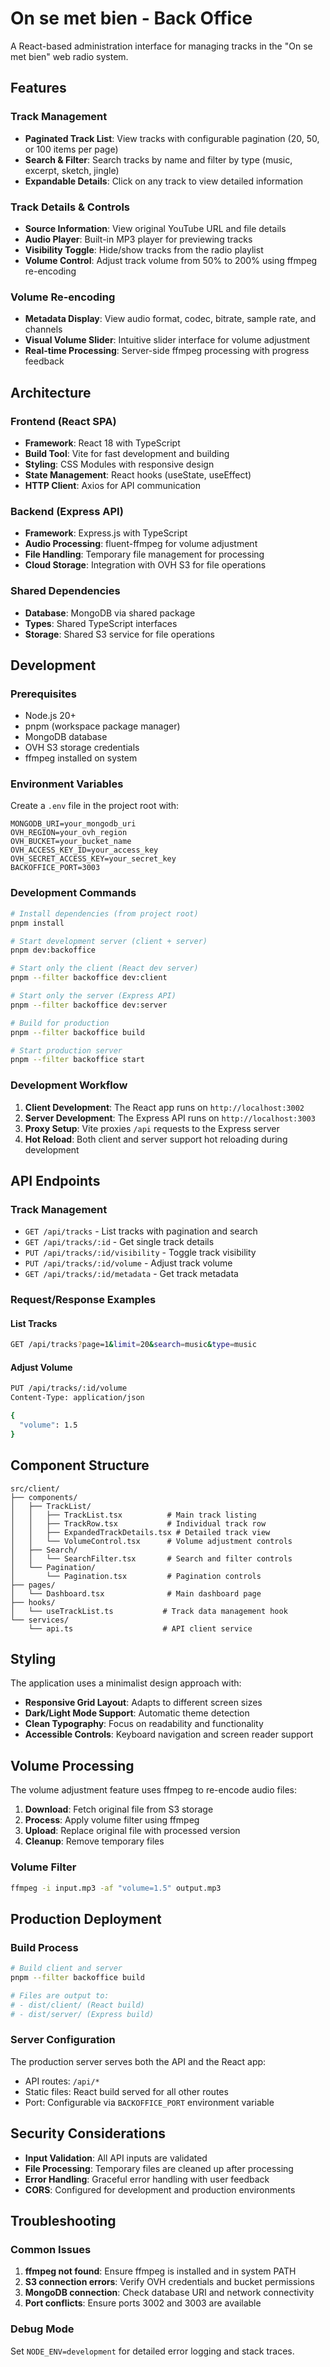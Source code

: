# On se met bien - Back Office

A React-based administration interface for managing tracks in the "On se met bien" web radio system.

## Features

### Track Management

- **Paginated Track List**: View tracks with configurable pagination (20, 50, or 100 items per page)
- **Search & Filter**: Search tracks by name and filter by type (music, excerpt, sketch, jingle)
- **Expandable Details**: Click on any track to view detailed information

### Track Details & Controls

- **Source Information**: View original YouTube URL and file details
- **Audio Player**: Built-in MP3 player for previewing tracks
- **Visibility Toggle**: Hide/show tracks from the radio playlist
- **Volume Control**: Adjust track volume from 50% to 200% using ffmpeg re-encoding

### Volume Re-encoding

- **Metadata Display**: View audio format, codec, bitrate, sample rate, and channels
- **Visual Volume Slider**: Intuitive slider interface for volume adjustment
- **Real-time Processing**: Server-side ffmpeg processing with progress feedback

## Architecture

### Frontend (React SPA)

- **Framework**: React 18 with TypeScript
- **Build Tool**: Vite for fast development and building
- **Styling**: CSS Modules with responsive design
- **State Management**: React hooks (useState, useEffect)
- **HTTP Client**: Axios for API communication

### Backend (Express API)

- **Framework**: Express.js with TypeScript
- **Audio Processing**: fluent-ffmpeg for volume adjustment
- **File Handling**: Temporary file management for processing
- **Cloud Storage**: Integration with OVH S3 for file operations

### Shared Dependencies

- **Database**: MongoDB via shared package
- **Types**: Shared TypeScript interfaces
- **Storage**: Shared S3 service for file operations

## Development

### Prerequisites

- Node.js 20+
- pnpm (workspace package manager)
- MongoDB database
- OVH S3 storage credentials
- ffmpeg installed on system

### Environment Variables

Create a `.env` file in the project root with:

```env
MONGODB_URI=your_mongodb_uri
OVH_REGION=your_ovh_region
OVH_BUCKET=your_bucket_name
OVH_ACCESS_KEY_ID=your_access_key
OVH_SECRET_ACCESS_KEY=your_secret_key
BACKOFFICE_PORT=3003
```

### Development Commands

```bash
# Install dependencies (from project root)
pnpm install

# Start development server (client + server)
pnpm dev:backoffice

# Start only the client (React dev server)
pnpm --filter backoffice dev:client

# Start only the server (Express API)
pnpm --filter backoffice dev:server

# Build for production
pnpm --filter backoffice build

# Start production server
pnpm --filter backoffice start
```

### Development Workflow

1. **Client Development**: The React app runs on `http://localhost:3002`
2. **Server Development**: The Express API runs on `http://localhost:3003`
3. **Proxy Setup**: Vite proxies `/api` requests to the Express server
4. **Hot Reload**: Both client and server support hot reloading during development

## API Endpoints

### Track Management

- `GET /api/tracks` - List tracks with pagination and search
- `GET /api/tracks/:id` - Get single track details
- `PUT /api/tracks/:id/visibility` - Toggle track visibility
- `PUT /api/tracks/:id/volume` - Adjust track volume
- `GET /api/tracks/:id/metadata` - Get track metadata

### Request/Response Examples

#### List Tracks

```bash
GET /api/tracks?page=1&limit=20&search=music&type=music
```

#### Adjust Volume

```bash
PUT /api/tracks/:id/volume
Content-Type: application/json

{
  "volume": 1.5
}
```

## Component Structure

```
src/client/
├── components/
│   ├── TrackList/
│   │   ├── TrackList.tsx          # Main track listing
│   │   ├── TrackRow.tsx           # Individual track row
│   │   ├── ExpandedTrackDetails.tsx # Detailed track view
│   │   └── VolumeControl.tsx      # Volume adjustment controls
│   ├── Search/
│   │   └── SearchFilter.tsx       # Search and filter controls
│   └── Pagination/
│       └── Pagination.tsx         # Pagination controls
├── pages/
│   └── Dashboard.tsx              # Main dashboard page
├── hooks/
│   └── useTrackList.ts           # Track data management hook
└── services/
    └── api.ts                    # API client service
```

## Styling

The application uses a minimalist design approach with:

- **Responsive Grid Layout**: Adapts to different screen sizes
- **Dark/Light Mode Support**: Automatic theme detection
- **Clean Typography**: Focus on readability and functionality
- **Accessible Controls**: Keyboard navigation and screen reader support

## Volume Processing

The volume adjustment feature uses ffmpeg to re-encode audio files:

1. **Download**: Fetch original file from S3 storage
2. **Process**: Apply volume filter using ffmpeg
3. **Upload**: Replace original file with processed version
4. **Cleanup**: Remove temporary files

### Volume Filter

```bash
ffmpeg -i input.mp3 -af "volume=1.5" output.mp3
```

## Production Deployment

### Build Process

```bash
# Build client and server
pnpm --filter backoffice build

# Files are output to:
# - dist/client/ (React build)
# - dist/server/ (Express build)
```

### Server Configuration

The production server serves both the API and the React app:

- API routes: `/api/*`
- Static files: React build served for all other routes
- Port: Configurable via `BACKOFFICE_PORT` environment variable

## Security Considerations

- **Input Validation**: All API inputs are validated
- **File Processing**: Temporary files are cleaned up after processing
- **Error Handling**: Graceful error handling with user feedback
- **CORS**: Configured for development and production environments

## Troubleshooting

### Common Issues

1. **ffmpeg not found**: Ensure ffmpeg is installed and in system PATH
2. **S3 connection errors**: Verify OVH credentials and bucket permissions
3. **MongoDB connection**: Check database URI and network connectivity
4. **Port conflicts**: Ensure ports 3002 and 3003 are available

### Debug Mode

Set `NODE_ENV=development` for detailed error logging and stack traces.
